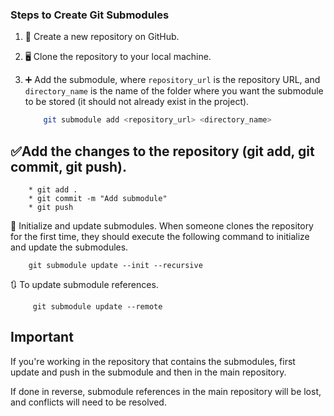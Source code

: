 ### Steps to Create Git Submodules

1. 🚀 Create a new repository on GitHub.
2. 🖥️ Clone the repository to your local machine.
3. ➕ Add the submodule, where `repository_url` is the repository URL, and `directory_name` is the name of the folder where you want the submodule to be stored (it should not already exist in the project).

   ```bash
       git submodule add <repository_url> <directory_name>
   ```

## ✅Add the changes to the repository (git add, git commit, git push).

```
    * git add .
    * git commit -m "Add submodule"
    * git push
```

🔄 Initialize and update submodules.
When someone clones the repository for the first time, they should execute the following command to initialize and update the submodules.

```
    git submodule update --init --recursive
```

🔃 To update submodule references.

```
     git submodule update --remote
```

## Important

If you're working in the repository that contains the submodules, first update and push in the submodule and then in the main repository.

If done in reverse, submodule references in the main repository will be lost, and conflicts will need to be resolved.
